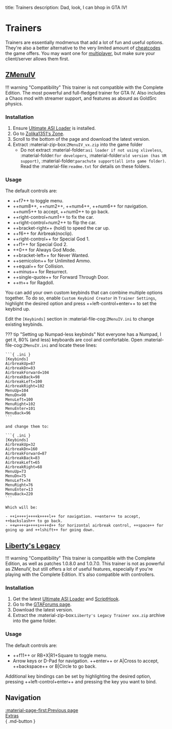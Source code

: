 title: Trainers
description: Dad, look, I can bhop in GTA IV!

# Trainers

Trainers are essentially modmenus that add a lot of fun and useful options. They're also a better alternative to the very limited amount of [cheatcodes](https://gta.fandom.com/wiki/Cheats_in_GTA_IV) the game offers. You may want one for [multiplayer](multiplayer.md), but make sure your client/server allows them first.

## [ZMenuIV](https://zolika1351.pages.dev/mods/ivmenu)

!!! warning "Compatibility"
    This trainer is not compatible with the Complete Edition.
The most powerful and full-fledged trainer for GTA IV. Also includes a Chaos mod with streamer support, and features as absurd as GoldSrc physics.

<h3>Installation</h3>

1. Ensure [Ultimate ASI Loader](../../resources/mod-dependencies.md/#ultimate-asi-loader) is installed.
2. Go to [Zolika1351's Zone](https://zolika1351.pages.dev/mods/ivmenu).
3. Scroll to the bottom of the page and download the latest version.
4. Extract :material-zip-box:`ZMenuIV_vx.zip` into the game folder
    - Do not extract :material-folder:`asi loader if not using xliveless`, :material-folder:`for developers`, :material-folder:`old version (has VR support)`, :material-folder:`parachute support(all into game folder)`. Read the :material-file:`readme.txt` for details on these folders.

<h3>Usage</h3>

The default controls are:

- ++f7++ to toggle menu.
- ++num8++, ++num2++, ++num4++, ++num6++ for navigation. ++num5++ to accept, ++num0++ to go back.
- ++right-control+num1++ to fix the car.
- ++right-control+num2++ to flip the car.
- ++bracket-right++ (hold) to speed the car up.
- ++f6++ for Airbreak(noclip).
- ++right-control++ for Special God 1.
- ++f1++ for Special God 2.
- ++0++ for Always God Mode.
- ++bracket-left++ for Never Wanted.
- ++semicolon++ for Unlimited Ammo.
- ++equal++ for Collision.
- ++minus++ for Resurrect.
- ++single-quote++ for Forward Through Door.
- ++m++ for Ragdoll.

You can add your own custom keybinds that can combine multiple options together. To do so, enable `Custom Keybind Creator` in `Trainer Settings`, highlight the desired option and press ++left-control+enter++ to set the keybind up.

Edit the `[Keybinds]` section in :material-file-cog:`ZMenuIV.ini` to change existing keybinds.

??? tip "Setting up Numpad-less keybinds"
    Not everyone has a Numpad, I get it, 80% (and less) keyboards are cool and comfortable. Open :material-file-cog:`ZMenuIV.ini` and locate these lines:

    ```{ .ini }
    [Keybinds]
    AirbreakUp=87
    AirbreakDn=83
    AirbreakForward=104
    AirbreakBack=98
    AirbreakLeft=100
    AirbreakRight=102
    MenuUp=104
    MenuDn=98
    MenuLeft=100
    MenuRight=102
    MenuEnter=101
    MenuBack=96
    ```

    and change them to:

    ```{ .ini }
    [Keybinds]
    AirbreakUp=32
    AirbreakDn=160
    AirbreakForward=87
    AirbreakBack=83
    AirbreakLeft=65
    AirbreakRight=68
    MenuUp=73
    MenuDn=75
    MenuLeft=74
    MenuRight=76
    MenuEnter=13
    MenuBack=220
    ```

    Which will be:

    - ++i++++j++++k++++l++ for navigation. ++enter++ to accept, ++backslash++ to go back.
    - ++w++++a++++s++++d++ for horizontal airbreak control, ++space++ for going up and ++lshift++ for going down.

## [Liberty's Legacy](https://gtaforums.com/topic/973091-gta-iv-12043-libertys-legacy-trainer/)

!!! warning "Compatibility"
    This trainer is compatible with the Complete Edition, as well as patches 1.0.8.0 and 1.0.7.0.
This trainer is not as powerful as ZMenuIV, but still offers a lot of useful features, especially if you're playing with the Complete Edition. It's also compatible with controllers.

<h3>Installation</h3>

1. Get the latest [Ultimate ASI Loader](../../mod-dependencies/#ultimate-asi-loader) and [ScriptHook](../../mod-dependencies/#scripthook).
2. Go to the [GTAForums page](https://gtaforums.com/topic/973091-gta-iv-12043-libertys-legacy-trainer/).
3. Download the latest version.
4. Extract the :material-zip-box:`Liberty's Legacy Trainer xxx.zip` archive into the game folder.

<h3>Usage</h3>

The default controls are:

- ++f11++ or RB+X|R1+Square to toggle menu.
- Arrow keys or D-Pad for navigation. ++enter++ or A|Cross to accept, ++backspace++ or B|Circle to go back.

Additional key bindings can be set by highlighting the desired option, pressing ++left-control+enter++ and pressing the key you want to bind.

<h2>Navigation</h2>

[:material-page-first:Previous page <br>Extras</br>](extras/index.md){ .md-button }
